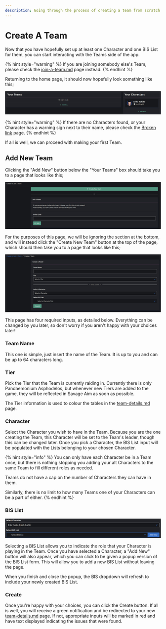 ```yaml
---
description: Going through the process of creating a team from scratch.
---
```


# Create A Team

Now that you have hopefully set up at least one Character and one BIS List for them, you can start interacting with the Teams side of the app.&#x20;

{% hint style="warning" %}
If you are joining somebody else's Team, please check the [join-a-team.md](join-a-team.md "mention") page instead.
{% endhint %}

Returning to the home page, it should now hopefully look something like this;

![](<../.gitbook/assets/image (25).png>)

{% hint style="warning" %}
If there are no Characters found, or your Character has a warning sign next to their name, please check the [Broken link](broken-reference "mention") page.
{% endhint %}

If all is well, we can proceed with making your first Team.

## Add New Team

Clicking the "Add New" button below the "Your Teams" box should take you to a page that looks like this;

![](<../.gitbook/assets/image (20) (1) (1).png>)

For the purposes of this page, we will be ignoring the section at the bottom, and will instead click the "Create New Team" button at the top of the page, which should then take you to a page that looks like this;

![](<../.gitbook/assets/image (26) (1).png>)

This page has four required inputs, as detailed below. Everything can be changed by you later, so don't worry if you aren't happy with your choices later!

### Team Name

This one is simple, just insert the name of the Team. It is up to you and can be up to 64 characters long.

### Tier

Pick the Tier that the Team is currently raiding in. Currently there is only Pandaemonium Asphodelos, but whenever new Tiers are added to the game, they will be reflected in Savage Aim as soon as possible.&#x20;

The Tier information is used to colour the tables in the [team-details.md](team-details.md "mention") page.

### Character

Select the Character you wish to have in the Team. Because you are the one creating the Team, this Character will be set to the Team's leader, though this can be changed later. Once you pick a Character, the BIS List input will be populated with the Lists belonging to your chosen Character.

{% hint style="info" %}
You can only have each Character be in a Team once, but there is nothing stopping you adding your alt Characters to the same Team to fill different roles as needed.&#x20;

Teams do not have a cap on the number of Characters they can have in them.

Similarly, there is no limit to how many Teams one of your Characters can be a part of either.
{% endhint %}

### BIS List

![](<../.gitbook/assets/image (1) (1) (1) (1).png>)

Selecting a BIS List allows you to indicate the role that your Character is playing in the Team. Once you have selected a Character, a "Add New" button will also appear, which you can click to be given a popup version of the BIS List form. This will allow you to add a new BIS List without leaving the page.&#x20;

When you finish and close the popup, the BIS dropdown will refresh to include your newly created BIS List.&#x20;

### Create

Once you're happy with your choices, you can click the Create button. If all is well, you will receive a green notification and be redirected to your new [team-details.md](team-details.md "mention") page. If not, appropriate inputs will be marked in red and have text displayed indicating the issues that were found.
